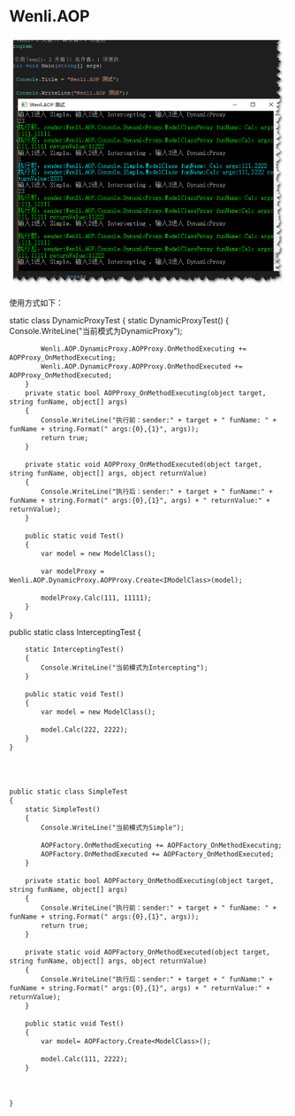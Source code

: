 # Wenli.AOP

<img src="https://github.com/yswenli/Wenli.AOP/blob/master/Wenli.AOP.Console/wenli.aop.png?raw=true" alt="wenli.aop" />

使用方式如下：

 static class DynamicProxyTest
    {
        static DynamicProxyTest()
        {
            Console.WriteLine("当前模式为DynamicProxy");

            Wenli.AOP.DynamicProxy.AOPProxy.OnMethodExecuting += AOPProxy_OnMethodExecuting;
            Wenli.AOP.DynamicProxy.AOPProxy.OnMethodExecuted += AOPProxy_OnMethodExecuted;
        }
        private static bool AOPProxy_OnMethodExecuting(object target, string funName, object[] args)
        {
            Console.WriteLine("执行前：sender:" + target + " funName: " + funName + string.Format(" args:{0},{1}", args));
            return true;
        }

        private static void AOPProxy_OnMethodExecuted(object target, string funName, object[] args, object returnValue)
        {
            Console.WriteLine("执行后：sender:" + target + " funName:" + funName + string.Format(" args:{0},{1}", args) + " returnValue:" + returnValue);
        }

        public static void Test()
        {
            var model = new ModelClass();

            var modelProxy = Wenli.AOP.DynamicProxy.AOPProxy.Create<IModelClass>(model);

            modelProxy.Calc(111, 11111);
        }
    }
    
    
    
    
public static class InterceptingTest
    {

        static InterceptingTest()
        {
            Console.WriteLine("当前模式为Intercepting");
        }

        public static void Test()
        {
            var model = new ModelClass();

            model.Calc(222, 2222);
        }
    }
    
    
    
    
    public static class SimpleTest
    {
        static SimpleTest()
        {
            Console.WriteLine("当前模式为Simple");

            AOPFactory.OnMethodExecuting += AOPFactory_OnMethodExecuting;
            AOPFactory.OnMethodExecuted += AOPFactory_OnMethodExecuted;
        }

        private static bool AOPFactory_OnMethodExecuting(object target, string funName, object[] args)
        {
            Console.WriteLine("执行前：sender:" + target + " funName: " + funName + string.Format(" args:{0},{1}", args));
            return true;
        }

        private static void AOPFactory_OnMethodExecuted(object target, string funName, object[] args, object returnValue)
        {
            Console.WriteLine("执行后：sender:" + target + " funName:" + funName + string.Format(" args:{0},{1}", args) + " returnValue:" + returnValue);
        }

        public static void Test()
        {
            var model= AOPFactory.Create<ModelClass>();

            model.Calc(111, 2222);
        }


       
    }
    
